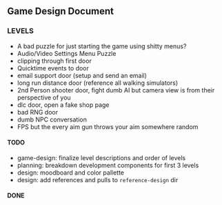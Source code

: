 ## Game Design Document

### LEVELS
- A bad puzzle for just starting the game using shitty menus?
- Audio/Video Settings Menu Puzzle
- clipping through first door
- Quicktime events to door
- email support door (setup and send an email)
- long run distance door (reference all walking simulators)
- 2nd Person shooter door, fight dumb AI but camera view is from their perspective of you
- dlc door, open a fake shop page
- bad RNG door
- dumb NPC conversation
- FPS but the every aim gun throws your aim somewhere random


#### TODO
- game-design: finalize level descriptions and order of levels
- planning: breakdown development components for first 3 levels
- design: moodboard and color pallette
- design: add references and pulls to `reference-design` dir

#### DONE